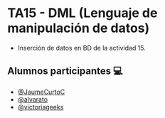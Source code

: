 
# TA15 - DML (Lenguaje de manipulación de datos)
* Inserción de datos en BD de la actividad 15.

## Alumnos participantes 💻
- [@JaumeCurtoC](https://github.com/JaumeCurtoC)
- [@alvarato](https://github.com/alvarato)
- [@victoriageeks](https://github.com/victoriageeks)
